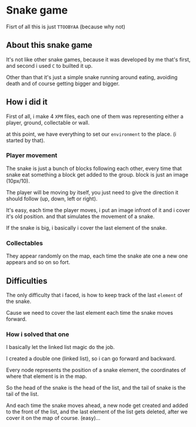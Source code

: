 # Snake game

Fisrt of all this is just ```TTOOBYAA``` (because why not)

## About this snake game
It's not like other snake games, because it was developed by me that's first, and second i used ```C``` to builted it up.

Other than that it's just a simple snake running around eating, avoiding death and of course getting bigger and bigger.

## How i did it
First of all, i make 4 ```XPM``` files, each one of them was representing either a player, ground, collectable or wall.

at this point, we have everything to set our ```environment``` to the place. (i started by that).

### Player movement
The snake is just a bunch of blocks following each other, every time that snake eat something a block get added to the group.
block is just an image (10px/10).

The player will be moving by itself, you just need to give the direction it should follow (up, down, left or right).

It's easy, each time the player moves, i put an image infront of it and i cover it's old position. and that simulates the movement of a snake.  

If the snake is big, i basically i cover the last element of the snake.

### Collectables
They appear randomly on the map, each time the snake ate one a new one appears and so on so fort.

## Difficulties
The only difficulty that i faced, is how to keep track of the last `element` of the snake.

Cause we need to cover the last element each time the snake moves forward.

### How i solved that one
I basically let the linked list magic do the job.

I created a double one (linked list), so i can go forward and backward.

Every node represents the position of a snake element, the coordinates of where that element is in the map.

So the head of the snake is the head of the list, and the tail of snake is the tail of the list.

And each time the snake moves ahead, a new node get created and added to the front of the list, and the last element of the list gets deleted, after we cover it on the map of course. (easy)...